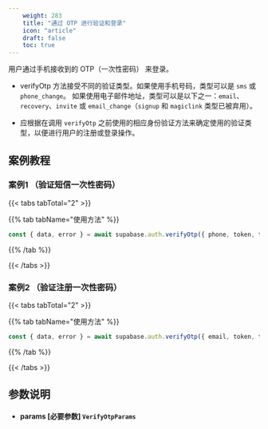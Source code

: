 ```yaml
---
    weight: 283
    title: "通过 OTP 进行验证和登录"
    icon: "article"
    draft: false
    toc: true
---
```


用户通过手机接收到的 OTP（一次性密码） 来登录。

* verifyOtp 方法接受不同的验证类型。如果使用手机号码，类型可以是 `sms` 或 `phone_change`。
如果使用电子邮件地址，类型可以是以下之一：`email`、`recovery`、`invite` 或 `email_change`（`signup` 和 `magiclink` 类型已被弃用）。

* 应根据在调用 `verifyOtp` 之前使用的相应身份验证方法来确定使用的验证类型，以便进行用户的注册或登录操作。


## 案例教程
### 案例1 （验证短信一次性密码）

{{< tabs tabTotal="2" >}}



{{% tab tabName="使用方法" %}}



  ```ts
const { data, error } = await supabase.auth.verifyOtp({ phone, token, type: 'sms'})
  ```



{{% /tab %}}

{{< /tabs >}}


### 案例2 （验证注册一次性密码）

{{< tabs tabTotal="2" >}}



{{% tab tabName="使用方法" %}}



  ```ts
const { data, error } = await supabase.auth.verifyOtp({ email, token, type: 'signup'})
  ```



{{% /tab %}}

{{< /tabs >}}




















## 参数说明

<ul className="method-list-group">
  
<li className="method-list-item">
  <h4 className="method-list-item-label">
    <span className="method-list-item-label-name">
      params
    </span>
    <span className="method-list-item-label-badge required">
      [必要参数]
    </span>
    <span className="method-list-item-validation">
      <code>VerifyOtpParams</code>
    </span>
  </h4>
</li>

</ul>
